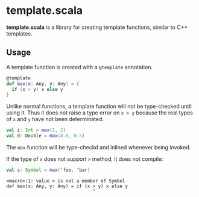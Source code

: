 # template.scala

**template.scala** is a library for creating template functions, similar to C++ templates.

## Usage

A template function is created with a `@template` annotation.

``` scala
@template
def max(x: Any, y: Any) = {
  if (x > y) x else y
}
```

Unlike normal functions, a template function will not be type-checked until using it. Thus it does not raise a type error on `x > y` because the real types of `x` and `y` have not been determinated.

``` scala
val i: Int = max(1, 2)
val d: Double = max(8.0, 0.5)
```

The `max` function will be type-checkd and inlined whenever being invoked.

If the type of `x` does not support `>` method, it does not compile:

``` scala
val s: Symbol = max('foo, 'bar)
```

```
<macro>:1: value > is not a member of Symbol
def max(x: Any, y: Any) = if (x > y) x else y
                                ^
```

